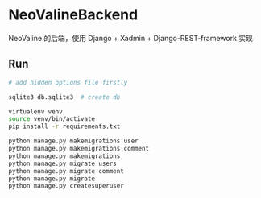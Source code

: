# NeoValineBackend
NeoValine 的后端，使用 Django + Xadmin + Django-REST-framework 实现

## Run

```bash
# add hidden options file firstly

sqlite3 db.sqlite3  # create db

virtualenv venv
source venv/bin/activate
pip install -r requirements.txt

python manage.py makemigrations user
python manage.py makemigrations comment
python manage.py makemigrations
python manage.py migrate users
python manage.py migrate comment
python manage.py migrate
python manage.py createsuperuser
```
